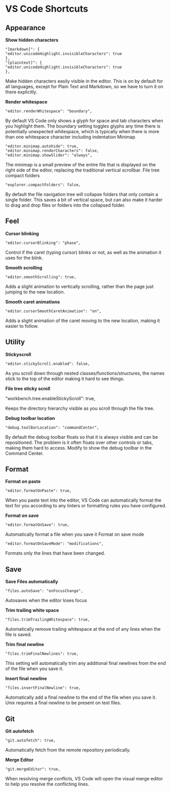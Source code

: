 # VS Code Shortcuts

## Appearance

**Show hidden characters**

```
"[markdown]": {
"editor.unicodeHighlight.invisibleCharacters": true
},
"[plaintext]": {
"editor.unicodeHighlight.invisibleCharacters": true
},
```

Make hidden characters easily visible in the editor. This is on by default for all languages, except for Plain Text and Markdown, so we have to turn it on there explicitly.

**Render whitespace**

```
"editor.renderWhitespace": "boundary",
```

By default VS Code only shows a glyph for space and tab characters when you highlight them. The boundary setting toggles glyphs any time there is potentially unexpected whitespace, which is typically when there is more than one whitespace character including indentation
Minimap

```
"editor.minimap.autohide": true,
"editor.minimap.renderCharacters": false,
"editor.minimap.showSlider": "always",
```

The minimap is a small preview of the entire file that is displayed on the right side of the editor, replacing the traditional vertical scrollbar.
File tree compact folders

```
"explorer.compactFolders": false,
```

By default the file navigation tree will collapse folders that only contain a single folder. This saves a bit of vertical space, but can also make it harder to drag and drop files or folders into the collapsed folder.

## Feel

**Cursor blinking**

```
"editor.cursorBlinking": "phase",
```

Control if the caret (typing cursor) blinks or not, as well as the animation it uses for the blink.

**Smooth scrolling**

```
"editor.smoothScrolling": true,
```

Adds a slight animation to vertically scrolling, rather than the page just jumping to the new location.

**Smooth caret animations**

```
"editor.cursorSmoothCaretAnimation": "on",
```

Adds a slight animation of the caret moving to the new location, making it easier to follow.

## Utility

**Stickyscroll**

```
"editor.stickyScroll.enabled": false,
```

As you scroll down through nested classes/functions/structures, the names stick to the top of the editor making it hard to see things.

**File tree sticky scroll**

"workbench.tree.enableStickyScroll": true,

Keeps the directory hierarchy visible as you scroll through the file tree.

**Debug toolbar location**

```
"debug.toolBarLocation": "commandCenter",
```

By default the debug toolbar floats so that it is always visible and can be repositioned. The problem is it often floats over other controls or tabs, making them hard to access. Modify to show the debug toolbar in the Command Center.

## Format

**Format on paste**

```
"editor.formatOnPaste": true,
```

When you paste text into the editor, VS Code can automatically format the text for you according to any linters or formatting rules you have configured.

**Format on save**

```
"editor.formatOnSave": true,
```

Automatically format a file when you save it
Format on save mode

```
"editor.formatOnSaveMode": "modifications",
```

Formats only the lines that have been changed.

## Save

**Save Files automatically**

```
"files.autoSave": "onFocusChange",
```

Autosaves when the editor loses focus

**Trim trailing white space**

```
"files.trimTrailingWhitespace": true,
```

Automatically remove trailing whitespace at the end of any lines when the file is saved.

**Trim final newline**

```
"files.trimFinalNewlines": true,
```

This setting will automatically trim any additional final newlines from the end of the file when you save it.

**Insert final newline**

```
"files.insertFinalNewline": true,
```

Automatically add a final newline to the end of the file when you save it. Unix requires a final newline to be present on text files.

## Git

**Git autofetch**

```
"git.autofetch": true,
```

Automatically fetch from the remote repository periodically.

**Merge Editor**

```
"git.mergeEditor": true,
```

When resolving merge conflicts, VS Code will open the visual merge editor to help you resolve the conflicting lines.
